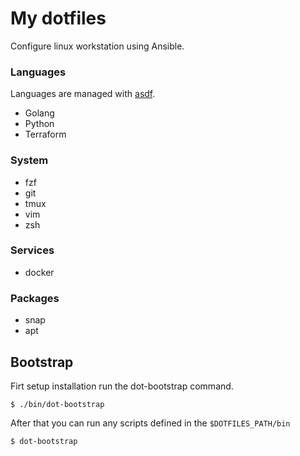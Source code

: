 # My dotfiles

Configure linux workstation using Ansible.

### Languages

Languages are managed with [asdf](https://asdf-vm.com/#/).

- Golang
- Python
- Terraform

### System

- fzf
- git
- tmux
- vim
- zsh

### Services

- docker

### Packages

- snap
- apt

## Bootstrap

Firt setup installation run the dot-bootstrap command.

```
$ ./bin/dot-bootstrap
```

After that you can run any scripts defined in the `$DOTFILES_PATH/bin`

```
$ dot-bootstrap
```
